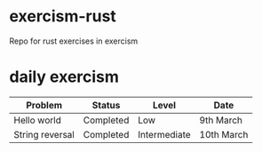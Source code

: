 # exercism-rust
Repo for rust exercises in exercism

# daily exercism 
|       Problem        | Status | Level | Date |
|       -------        | ------ | ----- | ---- |
| Hello world          | Completed | Low | 9th March |
| String reversal      | Completed | Intermediate | 10th March |

